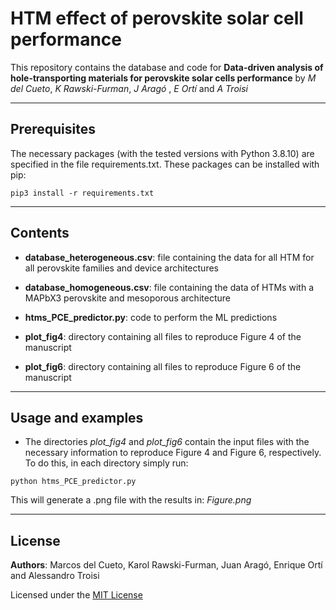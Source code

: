 # HTM effect of perovskite solar cell performance
This repository contains the database and code for **Data-driven analysis of hole-transporting materials for perovskite solar cells performance** by *M del Cueto*, *K Rawski-Furman*, *J Aragó* , *E Ortí* and *A Troisi*

---

## Prerequisites

The necessary packages (with the tested versions with Python 3.8.10) are specified in the file requirements.txt. These packages can be installed with pip:

```
pip3 install -r requirements.txt
```

---

## Contents


- **database_heterogeneous.csv**: file containing the data for all HTM for all perovskite families and device architectures

- **database_homogeneous.csv**: file containing the data of HTMs with a MAPbX3 perovskite and mesoporous architecture

- **htms_PCE_predictor.py**: code to perform the ML predictions

- **plot_fig4**: directory containing all files to reproduce Figure 4 of the manuscript

- **plot_fig6**: directory containing all files to reproduce Figure 6 of the manuscript

---

## Usage and examples

- The directories *plot_fig4* and *plot_fig6* contain the input files with the necessary information to reproduce Figure 4 and Figure 6, respectively. To do this, in each directory simply run:

```
python htms_PCE_predictor.py
```

This will generate a .png file with the results in: *Figure.png*

---

## License
**Authors**: Marcos del Cueto, Karol Rawski-Furman, Juan Aragó, Enrique Ortí and Alessandro Troisi

Licensed under the [MIT License](LICENSE)
